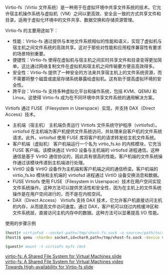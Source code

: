 Virtio-fs（Virtio 文件系统）是一种用于在虚拟环境中共享文件系统的技术。它允许宿主机操作系统与虚拟机（VM）之间以更高效、安全且一致的方式共享文件和目录。适用于虚拟化环境中的文件共享、数据交换和存储资源管理。

Virtio-fs 的主要用途如下：
* 性能：Virtio-fs 通过提供与本地文件系统相似的性能和语义，实现了虚拟机与宿主机之间文件系统的高效共享。这对于那些对性能和应用程序兼容性有要求的场景特别重要。
* 便捷性：Virtio-fs 使得在虚拟机与宿主机之间实时共享文件和目录变得更加简单。这比通过网络复制文件在虚拟机和宿主机之间传输要方便且高效得多。
* 安全性：Virtio-fs 提供了一种安全的方法来共享宿主机上的文件系统资源，而不需要将整个磁盘或底层存储系统暴露给虚拟机。这有助于提高虚拟环境的安全性。
* 跨平台：Virtio-fs 支持多种虚拟化平台和操作系统，包括 KVM、QEMU 和 Linux。这使得 Virtio-fs 成为在不同环境中共享文件系统的通用解决方案。

Virtiofs 通过 FUSE（Filesystem in Userspace）实现，并支持 DAX（Direct Access）技术。
* 主机端（宿主机）
主机端负责运行 Virtiofs 文件系统守护程序（virtiofsd）。virtiofsd 在主机端为客户机提供文件系统访问，并处理来自客户机的文件系统请求。此外，virtiofsd 使用 FUSE 库将客户机的请求转发给主机文件系统。
* 客户机端（虚拟机）
客户机端运行一个名为 virtio_fs.ko 的内核模块，它充当 FUSE 客户端。该模块通过 VirtIO 设备与主机端的 virtiofsd 进程通信。这种通信是基于 VirtIO 通信协议的，因此具有很高的性能。客户机端的文件系统操作通过该模块传递到主机端进行处理。
* VirtIO 设备
VirtIO 设备作为主机端和客户机端之间的通信桥梁。客户机端的 virtio_fs.ko 模块和主机端的 virtiofsd 进程通过 VirtIO 设备交换消息和数据。
* FUSE
Virtiofs 使用 FUSE（Filesystem in Userspace）技术在用户空间实现文件系统操作。这种方法可以提供灵活性和安全性，因为在主机上的文件系统操作是在用户空间进行的，而不是在内核空间。
* DAX（Direct Access）
Virtiofs 支持 DAX 技术，它允许客户机直接访问主机的内存，从而提高文件访问速度。通过 DAX，客户机可以绕过内核缓冲区和文件系统层，直接访问主机内存中的数据。这种方法可以显著提高 I/O 性能。

使用的步骤示例
```sh
(host)# virtiofsd --socket-path=/tmp/vhost-fs.sock -o source=/path/to/shared/dir
(host)$ qemu -chardev socket,id=char0,path=/tmp/vhost-fs.sock -device vhost-user-fs-pci,chardev=char0,tag=myfs

(guest)# mount -t virtiofs myfs /mnt
```


[virtio-fs: A Shared File System for Virtual Machines slide](https://static.sched.com/hosted_files/kvmforum2019/ff/virtio-fs_%20A%20Shared%20File%20System%20for%20Virtual%20Machines.pdf)  
[virtio-fs: A Shared File System for Virtual Machines video](https://www.youtube.com/watch?v=969sXbNX01U)  
[Towards High-availability for Virtio-fs slide](https://static.sched.com/hosted_files/kvmforum2021/58/virtiofs_ha_jiachen.pdf)  

